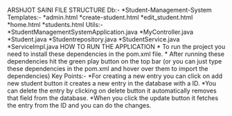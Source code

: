 ARSHJOT SAINI
FILE STRUCTURE
Db:- *Student-Management-System
Templates:- *admin.html *create-student.html *edit_student.html *home.html *students.html
Utils:- *StudentManagementSystemApplication.java *MyController.java *Student.java *Studentrepository.java *StudentService.java *ServiceImpl.java
HOW TO RUN THE APPLICATION * To run the project you need to install these dependencies in the pom.xml file. * After running these dependencies hit the green play button on the top bar (or you can just type these dependencies in the pom.xml and hover over them to import the dependencies)
Key Points:-
*For creating a new entry you can click on add new student button it creates a new entry in the database with a ID.
*You can delete the entry by clicking on delete button it automatically removes that field from the database.
*When you click the update button it fetches the entry from the ID and you can do the changes.

